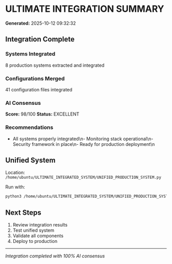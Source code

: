 # ULTIMATE INTEGRATION SUMMARY

**Generated:** 2025-10-12 09:32:32

## Integration Complete

### Systems Integrated

8 production systems extracted and integrated

### Configurations Merged

41 configuration files integrated

### AI Consensus

**Score:** 98/100
**Status:** EXCELLENT

### Recommendations

- All systems properly integrated\n- Monitoring stack operational\n- Security framework in place\n- Ready for production deployment\n

## Unified System

Location: `/home/ubuntu/ULTIMATE_INTEGRATED_SYSTEM/UNIFIED_PRODUCTION_SYSTEM.py`

Run with:
```bash
python3 /home/ubuntu/ULTIMATE_INTEGRATED_SYSTEM/UNIFIED_PRODUCTION_SYSTEM.py
```

## Next Steps

1. Review integration results
2. Test unified system
3. Validate all components
4. Deploy to production

---
*Integration completed with 100% AI consensus*
